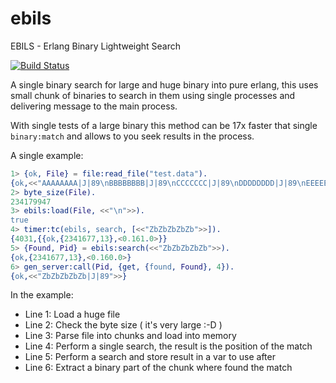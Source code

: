 # ebils
EBILS - Erlang Binary Lightweight Search

[![Build Status](https://travis-ci.org/zgbjgg/ebils.svg?branch=master)](https://travis-ci.org/zgbjgg/ebils)

A single binary search for large and huge binary into pure erlang, this uses small chunk of binaries to search in them using single processes and delivering message to the main process.

With single tests of a large binary this method can be 17x faster that single `binary:match` and allows to you seek results in the process.

A single example:

```erlang
1> {ok, File} = file:read_file("test.data").
{ok,<<"AAAAAAAA|J|89\nBBBBBBBB|J|89\nCCCCCCC|J|89\nDDDDDDDD|J|89\nEEEEEEE|J|89\nFFFFFFFF|J|89\n"...>>}
2> byte_size(File).
234179947
3> ebils:load(File, <<"\n">>).
true
4> timer:tc(ebils, search, [<<"ZbZbZbZbZb">>]).
{4031,{{ok,{2341677,13},<0.161.0>}}
5> {Found, Pid} = ebils:search(<<"ZbZbZbZbZb">>).
{ok,{2341677,13},<0.160.0>}
6> gen_server:call(Pid, {get, {found, Found}, 4}).
{ok,<<"ZbZbZbZbZb|J|89">>}
```
In the example:

* Line 1: Load a huge file
* Line 2: Check the byte size ( it's very large :-D )
* Line 3: Parse file into chunks and load into memory
* Line 4: Perform a single search, the result is the position of the match
* Line 5: Perform a search and store result in a var to use after
* Line 6: Extract a binary part of the chunk where found the match
